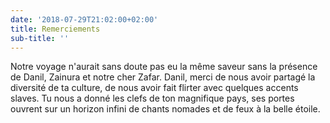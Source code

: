 ```yaml
---
date: '2018-07-29T21:02:00+02:00'
title: Remerciements
sub-title: ''
---
```

Notre voyage n'aurait sans doute pas eu la même saveur sans la présence de Danil, Zainura et notre cher Zafar.
Danil, merci de nous avoir partagé la diversité de ta culture, de nous avoir fait flirter avec quelques accents slaves. Tu nous a donné les clefs de ton magnifique pays, ses portes ouvrent sur un horizon infini de chants nomades et de feux à la belle étoile. 
